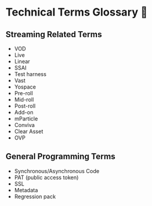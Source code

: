 # Technical Terms Glossary 🧐
## Streaming Related Terms

* VOD
* Live
* Linear
* SSAI
* Test harness
* Vast
* Yospace
* Pre-roll
* Mid-roll
* Post-roll
* Add-on
* mParticle
* Conviva
* Clear Asset
* OVP

## General Programming Terms

* Synchronous/Asynchronous Code
* PAT (public access token)
* SSL
* Metadata
* Regression pack
